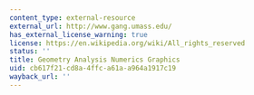 ```yaml
---
content_type: external-resource
external_url: http://www.gang.umass.edu/
has_external_license_warning: true
license: https://en.wikipedia.org/wiki/All_rights_reserved
status: ''
title: Geometry Analysis Numerics Graphics
uid: cb617f21-cd8a-4ffc-a61a-a964a1917c19
wayback_url: ''
---
```


